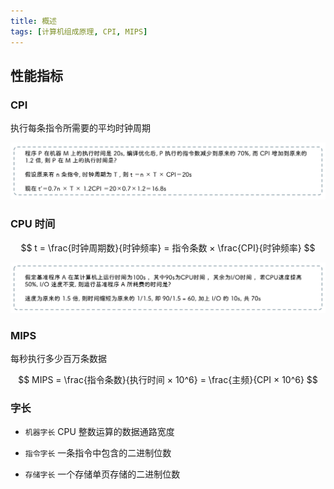 ```yaml
---
title: 概述
tags: [计算机组成原理, CPI, MIPS]
---
```


## 性能指标

### CPI

执行每条指令所需要的平均时钟周期

![习题二](./assets/intro/two.png)

### CPU 时间

$$
t = \frac{时钟周期数}{时钟频率} = 指令条数 × \frac{CPI}{时钟频率}
$$

![习题一](./assets/intro/one.png)

### MIPS

每秒执行多少百万条数据

$$
MIPS = \frac{指令条数}{执行时间 × 10^6} = \frac{主频}{CPI × 10^6}
$$

### 字长

- `机器字长` CPU 整数运算的数据通路宽度

- `指令字长` 一条指令中包含的二进制位数

- `存储字长` 一个存储单页存储的二进制位数